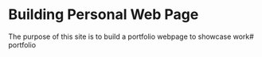 # Building Personal Web Page

The purpose of this site is to build a portfolio webpage to showcase work# portfolio
